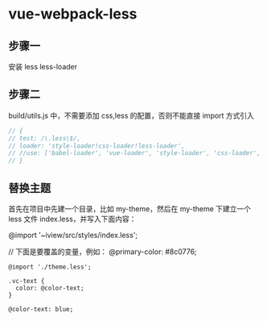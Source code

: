 # vue-webpack-less

## 步骤一

安装 less less-loader

## 步骤二

build/utils.js 中，不需要添加 css,less 的配置，否则不能直接 import 方式引入

```js
// {
// test: /\.less\$/,
// loader: 'style-loader!css-loader!less-loader',
// //use: ['babel-loader', 'vue-loader', 'style-loader', 'css-loader', 'less-loader']
// }
```

## 替换主题

首先在项目中先建一个目录，比如 my-theme，然后在 my-theme 下建立一个 less 文件 index.less，并写入下面内容：

@import '~iview/src/styles/index.less';

// 下面是要覆盖的变量，例如：
@primary-color: #8c0776;

```less
@import './theme.less';

.vc-text {
  color: @color-text;
}

@color-text: blue;
```
